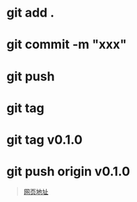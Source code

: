 # git add .

# git commit -m "xxx"

# git push

# git tag

# git tag v0.1.0

# git push origin v0.1.0

> [网页地址](http://121.41.12.190:3000/)
